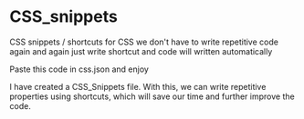 # CSS_snippets

CSS snippets / shortcuts for CSS
we don't have to write repetitive code again and again
just write shortcut and code will written automatically

Paste this code in css.json and enjoy

I have created a CSS_Snippets file. With this, we can write repetitive properties using shortcuts, which will save our time and further improve the code.
